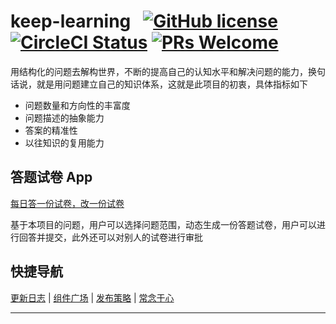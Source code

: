 # keep-learning &nbsp; [![GitHub license](https://img.shields.io/badge/license-MIT-blue.svg)](https://github.com/tolerance-go/keep-learning/blob/master/LICENSE) [![CircleCI Status](https://circleci.com/gh/tolerance-go/keep-learning.svg?style=shield&circle-token=:circle-token)](https://circleci.com/gh/tolerance-go/keep-learning) [![PRs Welcome](https://img.shields.io/badge/PRs-welcome-brightgreen.svg)](https://github.com/tolerance-go/keep-learning/pulls)

用结构化的问题去解构世界，不断的提高自己的认知水平和解决问题的能力，换句话说，就是用问题建立自己的知识体系，这就是此项目的初衷，具体指标如下

- 问题数量和方向性的丰富度
- 问题描述的抽象能力
- 答案的精准性
- 以往知识的复用能力

## 答题试卷 App

[每日答一份试卷，改一份试卷](https://image.baidu.com/search/detail?ct=503316480&z=0&ipn=d&word=%E6%9A%82%E6%9C%AA%E5%AE%8C%E6%88%90&step_word=&hs=0&pn=9&spn=0&di=50410&pi=0&rn=1&tn=baiduimagedetail&is=0%2C0&istype=2&ie=utf-8&oe=utf-8&in=&cl=2&lm=-1&st=-1&cs=2519627221%2C2147289358&os=956936749%2C375358330&simid=0%2C0&adpicid=0&lpn=0&ln=1132&fr=&fmq=1587633062331_R&fm=result&ic=&s=undefined&hd=&latest=&copyright=&se=&sme=&tab=0&width=&height=&face=undefined&ist=&jit=&cg=&bdtype=11&oriquery=&objurl=http%3A%2F%2F5b0988e595225.cdn.sohucs.com%2Fimages%2F20200409%2Ffde675e68001427ebaaa7fbe17d66572.png&fromurl=ippr_z2C%24qAzdH3FAzdH3Fooo_z%26e3Bf5i7_z%26e3Bv54AzdH3FwAzdH3Fnbmm8mc9d_88mdn0&gsm=a&rpstart=0&rpnum=0&islist=&querylist=&force=undefined)

基于本项目的问题，用户可以选择问题范围，动态生成一份答题试卷，用户可以进行回答并提交，此外还可以对别人的试卷进行审批

## 快捷导航

[更新日志](https://github.com/tolerance-go/keep-learning/blob/master/CHANGELOG.md) | [组件广场](https://tolerance-go.github.io/keep-learning/components-square) | [发布策略](https://github.com/tolerance-go/keep-learning/blob/master/PUBLISH_STRATEGY.md) | [常念于心](https://github.com/tolerance-go/keep-learning/blob/master/CHANGE_NIAN_YU_XIN.md)

---

